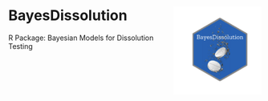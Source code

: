 # BayesDissolution <img src='man/figures/logo.png' align="right" height="175" />
R Package: Bayesian Models for Dissolution Testing
